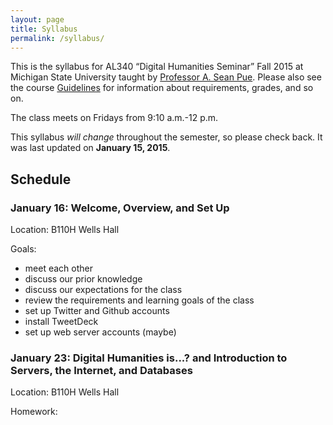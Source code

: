 ```yaml
---
layout: page
title: Syllabus
permalink: /syllabus/
---
```


This is the syllabus for AL340 “Digital Humanities Seminar” Fall 2015 at Michigan State University taught by [Professor A. Sean Pue](http://seanpue.com "A. Sean Pue's Webpage"). Please also see the course [Guidelines](/guidelines "Course Guidelines") for information about requirements, grades, and so on.

The class meets on Fridays from 9:10 a.m.-12 p.m.

This syllabus *will change* throughout the semester, so please check back. It was last updated on **January 15, 2015**.

## Schedule

### January 16: Welcome, Overview, and Set Up
Location: B110H Wells Hall

Goals:

* meet each other
* discuss our prior knowledge
* discuss our expectations for the class
* review the requirements and learning goals of the class
*  set up Twitter and Github accounts
* install TweetDeck
* set up web server accounts (maybe)

### January 23: Digital Humanities is...? and  Introduction to Servers, the Internet, and Databases

Location: B110H Wells Hall

Homework: 
